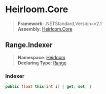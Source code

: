 # Heirloom.Core

> **Framework**: .NETStandard,Version=v2.1  
> **Assembly**: [Heirloom.Core][0]  

## Range.Indexer

> **Namespace**: [Heirloom][0]  
> **Declaring Type**: [Range][1]  

### Indexer

```cs
public float this[int i] { get; set; }
```

[0]: ../../../Heirloom.Core.md
[1]: ../Range.md
